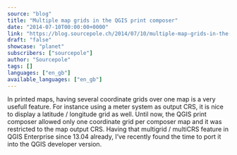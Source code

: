```yaml
---
source: "blog"
title: "Multiple map grids in the QGIS print composer"
date: "2014-07-10T00:00:00+0000"
link: "https://blog.sourcepole.ch/2014/07/10/multiple-map-grids-in-the-qgis-print-composer/"
draft: "false"
showcase: "planet"
subscribers: ["sourcepole"]
author: "Sourcepole"
tags: []
languages: ["en_gb"]
available_languages: ["en_gb"]
---
```


In printed maps, having several coordinate grids over one map is a very usefull feature. For instance using a meter system as output CRS, it is nice to display a latitude / longitude grid as well. Until now, the QGIS print composer allowed only one coordinate grid per composer map and it was restricted to the map output CRS.
Having that multigrid / multiCRS feature in QGIS Enterprise since 13.04 already, I&rsquo;ve recently found the time to port it into the QGIS developer version.
